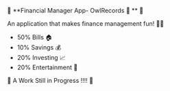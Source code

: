 🌟 **Financial Manager App- OwlRecords 🦉 ** 🌟


An application that makes finance management fun! 💸✨

- 50% Bills 🏠
- 10% Savings 💰
- 20% Investing 📈
- 20% Entertainment 🎉

🚧 A Work Still in Progress !!!! 🚧
